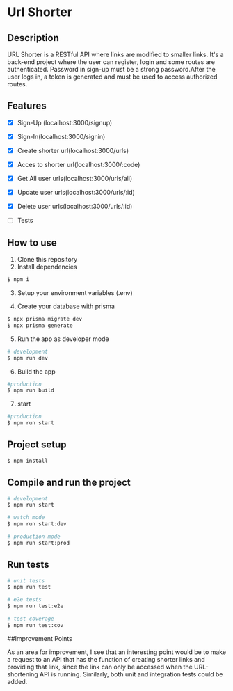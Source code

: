 # Url Shorter 
## Description
URL Shorter is a RESTful API where links are modified to smaller links. It's a back-end project where the user can register, login and some routes are authenticated.
Password in sign-up must be a strong password.After the user logs in, a token is generated and must be used to access authorized routes.

## Features

- [x] Sign-Up (localhost:3000/signup)
- [x] Sign-In(localhost:3000/signin)
- [x] Create shorter url(localhost:3000/urls)
- [x] Acces to shorter url(localhost:3000/:code)
- [x] Get All user urls(localhost:3000/urls/all)
- [x] Update user urls(localhost:3000/urls/:id)
- [x] Delete user urls(localhost:3000/urls/:id)
- [ ] Tests


## How to use
1. Clone this repository
2. Install dependencies
```bash
$ npm i
```

3. Setup your environment variables (.env)

4. Create your database with prisma
```bash
$ npx prisma migrate dev
$ npx prisma generate
```

5. Run the app as developer mode
```bash
# development
$ npm run dev
```

6. Build the app
```bash
#production
$ npm run build
```
7. start
```bash
#production
$ npm run start
```

## Project setup

```bash
$ npm install
```

## Compile and run the project

```bash
# development
$ npm run start

# watch mode
$ npm run start:dev

# production mode
$ npm run start:prod
```

## Run tests

```bash
# unit tests
$ npm run test

# e2e tests
$ npm run test:e2e

# test coverage
$ npm run test:cov
```

##Improvement Points

As an area for improvement, I see that an interesting point would be to make a request to an API that has the function of creating shorter links and providing that link, since the link can only be accessed when the URL-shortening API is running.
Similarly, both unit and integration tests could be added.